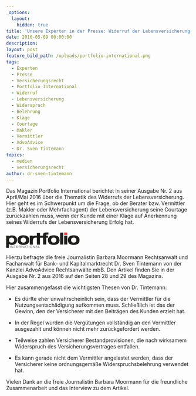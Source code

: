 ```yaml
---
_options:
  layout:
    hidden: true
title: 'Unsere Experten in der Presse: Widerruf der Lebensversicherung'
date: 2016-05-09 00:00:00
description:
layout: post
feature_bild_path: /uploads/portfolio-international.png
tags:
  - Experten
  - Presse
  - Versicherungsrecht
  - Portfolio International
  - Widerruf
  - Lebensversicherung
  - Widerspruch
  - Belehrung
  - Klage
  - Courtage
  - Makler
  - Vermittler
  - AdvoAdvice
  - Dr. Sven Tintemann
topics:
  - medien
  - versicherungsrecht
author: dr-sven-tintemann
---
```



Das Magazin Portfolio International berichtet in seiner Ausgabe Nr. 2 aus April/Mai 2016 &uuml;ber die Thematik des Widerrufs der Lebensversicherung. Hier geht es im Schwerpunkt um die Frage, ob der Berater bzw. Vermittler (z.B. Makler oder Mehrfachagent) der Lebensversicherung seine Courtage zur&uuml;ckzahlen muss, wenn der Kunde mit einer Klage auf Anerkennung seines Widerrufs der Lebensversicherung Erfolg hat.

![Portfolio International Logo - Fremde Marke](/uploads/versions/portfolio-international---x----200-48x---.png)

Hierzu befragte die freie Journalistin Barbara Moormann Rechtsanwalt und Fachanwalt f&uuml;r Bank- und Kapitalmarktrecht Dr. Sven Tintemann von der Kanzlei AdvoAdvice Rechtsanw&auml;lte mbB. Den Artikel finden Sie in der Ausgabe Nr. 2 aus 2016 auf den Seiten 28 und 29 des Magazins.

Hier zusammengefasst die wichtigsten Thesen von Dr. Tintemann:

* Es d&uuml;rfte eher unwahrscheinlich sein, dass der Vermittler f&uuml;r die Nutzungsentsch&auml;digung aufkommen muss. Schlie&szlig;lich ist das der Gewinn, den der Versicherer mit den Beitr&auml;gen des Kunden erzielt hat.

* In der Regel wurden die Verg&uuml;tungen vollst&auml;ndig an den Vermittler ausgezahlt und k&ouml;nnen nicht mehr zur&uuml;ckgefordert werden.

* Teilweise zahlen Versicherer Bestandprovisionen, die nach wirksamem Widerspruch des Versicherungsvertrages entfallen.

* Es kann gerade nicht dem Vermittler angelastet werden, dass der Versicherer keine ordnungsgem&auml;&szlig;e Widerspruchsbelehrung verwendet hat.

Vielen Dank an die freie Journalistin Barbara Moormann f&uuml;r die freundliche Zusammenarbeit und das Interview zu dem Artikel.